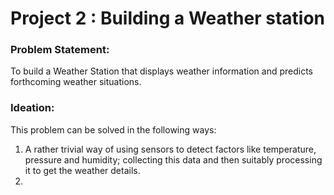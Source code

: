 # Project 2 : Building a Weather station 
### Problem Statement:
To build a Weather Station that displays weather information and predicts forthcoming weather situations.     
### Ideation:
This problem can be solved in the following ways:
1) A rather trivial way of using sensors to detect factors like temperature, pressure and humidity; collecting this data and then suitably processing it to get the weather details.
2) 

